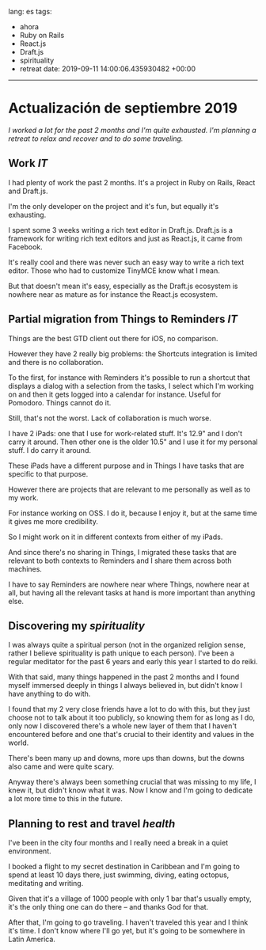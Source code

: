lang: es
tags:
- ahora
- Ruby on Rails
- React.js
- Draft.js
- spirituality
- retreat
date: 2019-09-11 14:00:06.435930482 +00:00

---

# Actualización de septiembre 2019

_I worked a lot for the past 2 months and I'm quite exhausted. I'm planning a retreat to relax and recover and to do some traveling._

## Work <i class="hashtag">IT</i>

I had plenty of work the past 2 months. It's a project in Ruby on Rails, React and Draft.js.

I'm the only developer on the project and it's fun, but equally it's exhausting.

I spent some 3 weeks writing a rich text editor in Draft.js. Draft.js is a framework for writing rich text editors and just as React.js, it came from Facebook.

It's really cool and there was never such an easy way to write a rich text editor. Those who had to customize TinyMCE know what I mean.

But that doesn't mean it's easy, especially as the Draft.js ecosystem is nowhere near as mature as for instance the React.js ecosystem.

## Partial migration from Things to Reminders <i class="hashtag">IT</i>

Things are the best GTD client out there for iOS, no comparison.

However they have 2 really big problems: the Shortcuts integration is limited and there is no collaboration.

To the first, for instance with Reminders it's possible to run a shortcut that displays a dialog with a selection from the tasks, I select which I'm working on and then it gets logged into a calendar for instance. Useful for Pomodoro. Things cannot do it.

Still, that's not the worst. Lack of collaboration is much worse.

I have 2 iPads: one that I use for work-related stuff. It's 12.9" and I don't carry it around. Then other one is the older 10.5" and I use it for my personal stuff. I do carry it around.

These iPads have a different purpose and in Things I have tasks that are specific to that purpose.

However there are projects that are relevant to me personally as well as to my work.

For instance working on OSS. I do it, because I enjoy it, but at the same time it gives me more credibility.

So I might work on it in different contexts from either of my iPads.

And since there's no sharing in Things, I migrated these tasks that are relevant to both contexts to Reminders and I share them across both machines.

I have to say Reminders are nowhere near where Things, nowhere near at all, but having all the relevant tasks at hand is more important than anything else.

## Discovering my <i class="hashtag">spirituality</i>

I was always quite a spiritual person (not in the organized religion sense, rather I believe spirituality is path unique to each person). I've been a regular meditator for the past 6 years and early this year I started to do reiki.

With that said, many things happened in the past 2 months and I found myself immersed deeply in things I always believed in, but didn't know I have anything to do with.

I found that my 2 very close friends have a lot to do with this, but they just choose not to talk about it too publicly, so knowing them for as long as I do, only now I discovered there's a whole new layer of them that I haven't encountered before and one that's crucial to their identity and values in the world.

There's been many up and downs, more ups than downs, but the downs also came and were quite scary.

Anyway there's always been something crucial that was missing to my life, I knew it, but didn't know what it was. Now I know and I'm going to dedicate a lot more time to this in the future.

## Planning to rest and travel  <i class="hashtag">health</i>

I've been in the city four months and I really need a break in a quiet environment.

I booked a flight to my secret destination in Caribbean and I'm going to spend at least 10 days there, just swimming, diving, eating octopus, meditating and writing.

Given that it's a village of 1000 people with only 1 bar that's usually empty, it's the only thing one can do there – and thanks God for that.

After that, I'm going to go traveling. I haven't traveled this year and I think it's time. I don't know where I'll go yet, but it's going to be somewhere in Latin America.